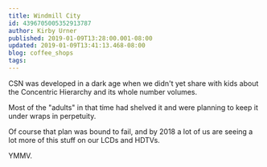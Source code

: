 ```yaml
---
title: Windmill City
id: 4396705005352913787
author: Kirby Urner
published: 2019-01-09T13:28:00.001-08:00
updated: 2019-01-09T13:41:13.468-08:00
blog: coffee_shops
tags: 
---
```


CSN was developed in a dark age when we didn't yet share with kids about the Concentric Hierarchy and its whole number volumes.

Most of the "adults" in that time had shelved it and were planning to keep it under wraps in perpetuity.

Of course that plan was bound to fail, and by 2018 a lot of us are seeing a lot more of this stuff on our LCDs and HDTVs.

YMMV.

[](https://www.flickr.com/photos/kirbyurner/45765921945/in/dateposted-public/)